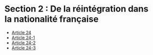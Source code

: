 # Section 2 : De la réintégration dans la nationalité française

- [Article 24](article-24.md)
- [Article 24-1](article-24-1.md)
- [Article 24-2](article-24-2.md)
- [Article 24-3](article-24-3.md)
